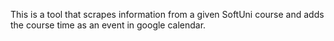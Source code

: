 This is a tool that scrapes information from a given SoftUni course and adds the course time as an event in google calendar.